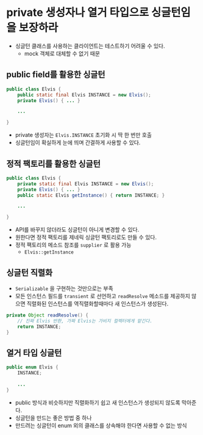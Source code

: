 # private 생성자나 열거 타입으로 싱글턴임을 보장하라

- 싱글턴 클래스를 사용하는 클라이언트는 테스트하기 어려울 수 있다.
    - mock 객체로 대체할 수 없기 때문

## public field를 활용한 싱글턴

```java
public class Elvis {
    public static final Elvis INSTANCE = new Elvis();
    private Elvis() { ... }

    ...

}
```

- private 생성자는 `Elvis.INSTANCE` 초기화 시 딱 한 번만 호출
- 싱글턴임이 확실하게 눈에 띄며 간결하게 사용할 수 있다.

## 정적 팩토리를 활용한 싱글턴

```java
public class Elvis {
    private static final Elvis INSTANCE = new Elvis();
    private Elvis() { ... }
    public static Elvis getInstance() { return INSTANCE; }

    ...

}
```

- API를 바꾸지 않더라도 싱글턴이 아니게 변경할 수 있다.
- 원한다면 정적 팩토리를 제네릭 싱글턴 팩토리로도 만들 수 있다.
- 정적 팩토리의 메소드 참조를 `supplier` 로 활용 가능
    - `Elvis::getInstance`

## 싱글턴 직렬화

- `Serializable` 을 구현하는 것만으로는 부족
- 모든 인스턴스 필드를 `transient` 로 선언하고 `readResolve` 메소드를 제공하지 않으면 직렬화된 인스턴스를 역직렬화할때마다 새 인스턴스가 생성된다.

```java
private Object readResolve() {
    // 진짜 Elvis 반환, 가짜 Elvis는 가비지 컬렉터에게 맡긴다.
    return INSTANCE;
}
```

## 열거 타입 싱글턴

```java
public enum Elvis {
    INSTANCE;
    
    ...
}
```

- public 방식과 비슷하지만 직렬화하기 쉽고 새 인스턴스가 생성되지 않도록 막아준다.
- 싱글턴을 만드는 좋은 방법 중 하나
- 만드려는 싱글턴이 enum 외의 클래스를 상속해야 한다면 사용할 수 없는 방식
